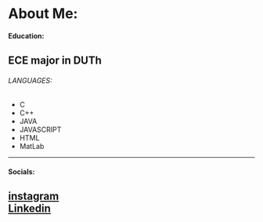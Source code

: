 # About Me:
#### Education:
ECE major in DUTh
---
###### LANGUAGES:
* C
* C++
* JAVA
* JAVASCRIPT
* HTML
* MatLab
---
#### Socials:
[instagram](https://www.instagram.com/chrysafoudisasteris/) <br>
[Linkedin](https://www.linkedin.com/in/asterios-chrysafoudis/)
---


